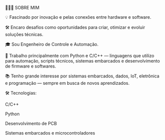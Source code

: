 👨🏻‍💻 SOBRE MIM

💡 Fascinado por inovação e pelas conexões entre hardware e software.

🛠️ Encaro desafios como oportunidades para criar, otimizar e evoluir soluções técnicas.

🎓 Sou Engenheiro de Controle e Automação.

💬 Trabalho principalmente com Python e C/C++ — linguagens que utilizo para automação, scripts técnicos, sistemas embarcados e desenvolvimento de firmware e softwares.

📚 Tenho grande interesse por sistemas embarcados, dados, IoT, eletrônica e programação — sempre em busca de novos aprendizados.

🛠 Tecnologias:

C/C++

Python

Desenvolvimento de PCB

Sistemas embarcados e microcontroladores

